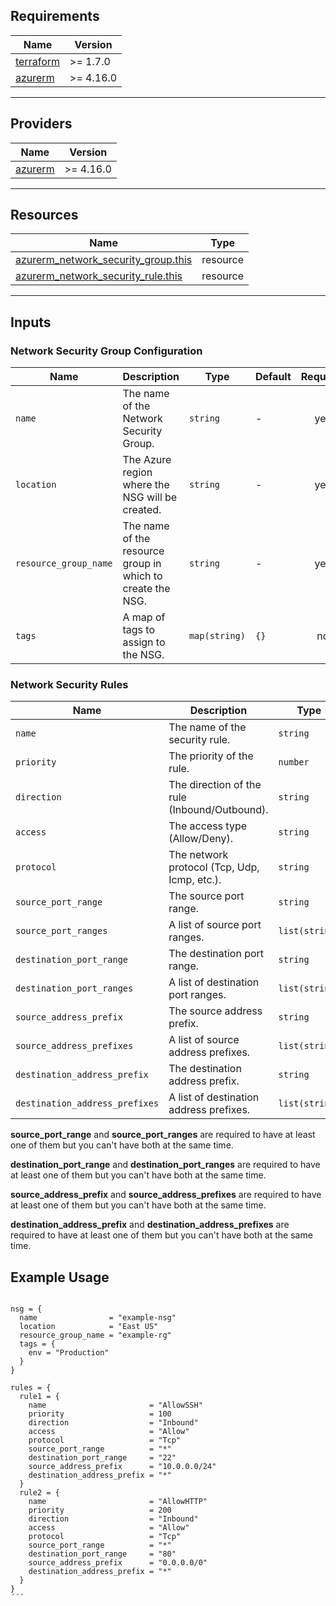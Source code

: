 ## Requirements

| Name | Version |
|------|---------|
| <a name="requirement_terraform"></a> [terraform](#requirement\_terraform) | >= 1.7.0 |
| <a name="requirement_azurerm"></a> [azurerm](#requirement\_azurerm) | >= 4.16.0 |

---

## Providers

| Name | Version |
|------|---------|
| <a name="provider_azurerm"></a> [azurerm](#provider\_azurerm) | >= 4.16.0 |

---

## Resources

| Name | Type |
|------|------|
| [azurerm_network_security_group.this](https://registry.terraform.io/providers/hashicorp/azurerm/4.16.0/docs/resources/network_security_group) | resource |
| [azurerm_network_security_rule.this](https://registry.terraform.io/providers/hashicorp/azurerm/4.16.0/docs/resources/network_security_rule) | resource |

---

## Inputs

### Network Security Group Configuration

| Name | Description | Type | Default | Required |
|------|-------------|------|---------|:--------:|
| `name` | The name of the Network Security Group. | `string` | - | yes |
| `location` | The Azure region where the NSG will be created. | `string` | - | yes |
| `resource_group_name` | The name of the resource group in which to create the NSG. | `string` | - | yes |
| `tags` | A map of tags to assign to the NSG. | `map(string)` | `{}` | no |

### Network Security Rules

| Name | Description | Type | Default | Required |
|------|-------------|------|---------|:--------:|
| `name` | The name of the security rule. | `string` | - | yes |
| `priority` | The priority of the rule. | `number` | - | yes |
| `direction` | The direction of the rule (Inbound/Outbound). | `string` | - | yes |
| `access` | The access type (Allow/Deny). | `string` | - | yes |
| `protocol` | The network protocol (Tcp, Udp, Icmp, etc.). | `string` | - | yes |
| `source_port_range` | The source port range. | `string` | - | no |
| `source_port_ranges` | A list of source port ranges. | `list(string)` | - | no |
| `destination_port_range` | The destination port range. | `string` | - | no |
| `destination_port_ranges` | A list of destination port ranges. | `list(string)` | - | no |
| `source_address_prefix` | The source address prefix. | `string` | - | no |
| `source_address_prefixes` | A list of source address prefixes. | `list(string)` | - | no |
| `destination_address_prefix` | The destination address prefix. | `string` | - | no |
| `destination_address_prefixes` | A list of destination address prefixes. | `list(string)` | - | no |

**source_port_range** and **source_port_ranges** are required to have at least one of them but you can't have both at the same time.

**destination_port_range** and **destination_port_ranges** are required to have at least one of them but you can't have both at the same time.

**source_address_prefix** and **source_address_prefixes** are required to have at least one of them but you can't have both at the same time.

**destination_address_prefix** and **destination_address_prefixes** are required to have at least one of them but you can't have both at the same time.

## Example Usage

```hcl

nsg = {
  name                = "example-nsg"
  location            = "East US"
  resource_group_name = "example-rg"
  tags = {
    env = "Production"
  }
}

rules = {
  rule1 = {
    name                       = "AllowSSH"
    priority                   = 100
    direction                  = "Inbound"
    access                     = "Allow"
    protocol                   = "Tcp"
    source_port_range          = "*"
    destination_port_range     = "22"
    source_address_prefix      = "10.0.0.0/24"
    destination_address_prefix = "*"
  }
  rule2 = {
    name                       = "AllowHTTP"
    priority                   = 200
    direction                  = "Inbound"
    access                     = "Allow"
    protocol                   = "Tcp"
    source_port_range          = "*"
    destination_port_range     = "80"
    source_address_prefix      = "0.0.0.0/0"
    destination_address_prefix = "*"
  }
}
´´´
